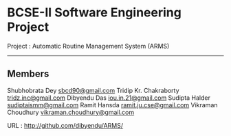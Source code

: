 BCSE-II Software Engineering Project
====================================

Project : Automatic Routine Management System (ARMS)
-------   ------------------------------------

Members
--------
Shubhobrata Dey  	<sbcd90@gmail.com>
Tridip Kr. Chakraborty	<tridz.inc@gmail.com>
Dibyendu Das		<iou.in.21@gmail.com>
Sudipta Halder		<sudiptaismm@gmail.com>
Ramit Hansda		<ramit.ju.cse@gmail.com>
Vikraman Choudhury	<vikraman.choudhury@gmail.com>

URL : http://github.com/dibyendu/ARMS/